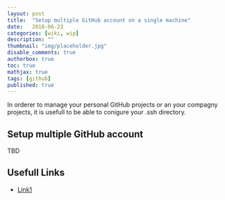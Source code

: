 ```yaml
---
layout: post
title:  "Setup multiple GitHub account on a single machine"
date:   2018-06-23
categories: [wiki, wip]
description: ""
thumbnail: "img/placeholder.jpg"
disable_comments: true
authorbox: true
toc: true
mathjax: true
tags: [github]
published: true
---
```


In orderer to manage your personal GitHub projects or an your compagny projects, it is usefull to
be able to conigure your .ssh directory. 

<!--more-->

## Setup multiple GitHub account

TBD

## Usefull Links

- [Link1](https://medium.freecodecamp.org/manage-multiple-github-accounts-the-ssh-way-2dadc30ccaca)


